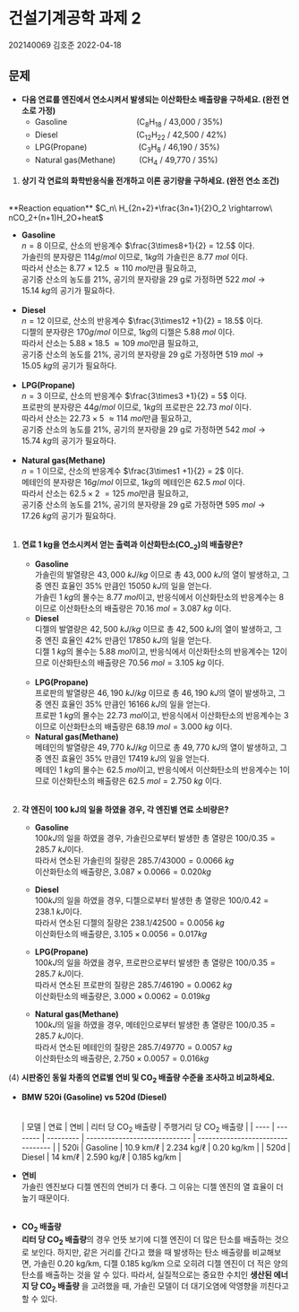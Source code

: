 
# **건설기계공학 과제 2**
202140069 김호준
2022-04-18

## 문제
- **다음 연료를 엔진에서 연소시켜서 발생되는 이산화탄소 배출량을 구하세요. (완전 연소로 가정)**  
  - Gasoline　　　　　　　　&nbsp;&nbsp;&nbsp;(C<sub>8</sub>H<sub>18</sub> / 43,000 / 35%)
  - Diesel　　　　　　　　　　(C<sub>12</sub>H<sub>22</sub> / 42,500 / 42%)
  - LPG(Propane)　　　　　　 &nbsp;(C<sub>3</sub>H<sub>8</sub> / 46,190 / 35%)
  - Natural gas(Methane)　　　(CH<sub>4</sub> / 49,770 / 35%)

1) **상기 각 연료의 화학반응식을 전개하고 이론 공기량을 구하세요. (완전 연소 조건)**  
<br/>
**Reaction equation**  
$C_n\ H_{2n+2}+\frac{3n+1}{2}O_2 \rightarrow\ nCO_2+(n+1)H_2O+heat$
<br/>  

   - **Gasoline**   
      $n = 8$ 이므로, 산소의 반응계수 $\frac{3\times8+1}{2} = 12.5$ 이다.  
      가솔린의 분자량은 $114 g/mol$ 이므로, $1 kg$의 가솔린은 $8.77\ mol$ 이다.  
      따라서 산소는 $8.77 \times 12.5\ \approx 110\ mol$만큼 필요하고,  
      공기중 산소의 농도를 21%, 공기의 분자량을 29 g로 가정하면 $522\ mol \rightarrow 15.14\ kg$의 공기가 필요하다.  
      <br/>
   - **Diesel**  
      $n = 12$ 이므로, 산소의 반응계수 $\frac{3\times12 +1}{2} = 18.5$ 이다.  
      디젤의 분자량은 $170 g/mol$ 이므로, $1 kg$의 디젤은 $5.88\ mol$ 이다.  
      따라서 산소는 $5.88 \times 18.5\ \approx 109\ mol$만큼 필요하고,  
      공기중 산소의 농도를 21%, 공기의 분자량을 29 g로 가정하면 $519\ mol \rightarrow 15.05\ kg$의 공기가 필요하다.  
      <br/>
   - **LPG(Propane)**        
      $n = 3$ 이므로, 산소의 반응계수 $\frac{3\times3 +1}{2} = 5$ 이다.  
      프로판의 분자량은 $44 g/mol$ 이므로, $1 kg$의 프로판은 $22.73\ mol$ 이다.  
      따라서 산소는 $22.73 \times 5\ \approx 114\ mol$만큼 필요하고,  
      공기중 산소의 농도를 21%, 공기의 분자량을 29 g로 가정하면 $542\ mol \rightarrow 15.74\ kg$의 공기가 필요하다.   
      <br/>      
   - **Natural gas(Methane)**  
      $n = 1$ 이므로, 산소의 반응계수 $\frac{3\times1 +1}{2} = 2$ 이다.  
      메테인의 분자량은 $16 g/mol$ 이므로, $1 kg$의 메테인은 $62.5\ mol$ 이다.  
      따라서 산소는 $62.5 \times 2\ = 125\ mol$만큼 필요하고,  
      공기중 산소의 농도를 21%, 공기의 분자량을 29 g로 가정하면 $595\ mol \rightarrow 17.26\ kg$의 공기가 필요하다.  
      <br>


1) **연료 1 kg을 연소시켜서 얻는 출력과 이산화탄소(CO_<sub>2</sub>)의 배출량은?**  
   - **Gasoline**  
      가솔린의 발열량은 $43,000\ kJ/kg$ 이므로 총 $43,000\ kJ$의 열이 발생하고, 그 중 엔진 효율인 $35\%$ 만큼인 $15050\ kJ$의 일을 얻는다.  
      가솔린 $1\ kg$의 몰수는 $8.77\ mol$이고, 반응식에서 이산화탄소의 반응계수는 8이므로 이산화탄소의 배출량은 $70.16\ mol = 3.087\ kg$ 이다.
      <br>
   - **Diesel**  
      디젤의 발열량은 $42,500\ kJ/kg$ 이므로 총 $42,500\ kJ$의 열이 발생하고, 그 중 엔진 효율인 $42\%$ 만큼인 $17850\ kJ$의 일을 얻는다.  
      디젤 $1\ kg$의 몰수는 $5.88\ mol$이고, 반응식에서 이산화탄소의 반응계수는 12이므로 이산화탄소의 배출량은 $70.56\ mol = 3.105\ kg$ 이다.   
      <br>
   - **LPG(Propane)**   
      프로판의 발열량은 $46,190\ kJ/kg$ 이므로 총 $46,190\ kJ$의 열이 발생하고, 그 중 엔진 효율인 $35\%$ 만큼인 $16166\ kJ$의 일을 얻는다.  
      프로판 $1\ kg$의 몰수는 $22.73\ mol$이고, 반응식에서 이산화탄소의 반응계수는 3이므로 이산화탄소의 배출량은 $68.19\ mol = 3.000\ kg$ 이다.
      <br>
   - **Natural gas(Methane)**  
      메테인의 발열량은 $49,770\ kJ/kg$ 이므로 총 $49,770\ kJ$의 열이 발생하고, 그 중 엔진 효율인 $35\%$ 만큼인 $17419\ kJ$의 일을 얻는다.  
      메테인 $1\ kg$의 몰수는 $62.5\ mol$이고, 반응식에서 이산화탄소의 반응계수는 1이므로 이산화탄소의 배출량은 $62.5\ mol = 2.750\ kg$ 이다.    
      <br>

2) **각 엔진이 100 kJ의 일을 하였을 경우, 각 엔진별 연료 소비량은?**
   - **Gasoline**  
      $100 kJ$의 일을 하였을 경우, 가솔린으로부터 발생한 총 열량은 $100 / 0.35 = 285.7\ kJ$이다.  
      따라서 연소된 가솔린의 질량은 $285.7 / 43000 = 0.0066\ kg$  
      이산화탄소의 배출량은, $3.087 \times 0.0066 = 0.020 kg$
      <br/>
   
   - **Diesel**  
      $100 kJ$의 일을 하였을 경우, 디젤으로부터 발생한 총 열량은 $100 / 0.42 = 238.1\ kJ$이다.  
      따라서 연소된 디젤의 질량은 $238.1 / 42500 = 0.0056\ kg$  
      이산화탄소의 배출량은, $3.105 \times 0.0056 = 0.017 kg$
      <br/>

   - **LPG(Propane)**   
      $100 kJ$의 일을 하였을 경우, 프로판으로부터 발생한 총 열량은 $100 / 0.35 = 285.7\ kJ$이다.  
      따라서 연소된 프로판의 질량은 $285.7 / 46190 = 0.0062\ kg$  
      이산화탄소의 배출량은, $3.000 \times 0.0062 = 0.019 kg$
      <br/>
    
   - **Natural gas(Methane)**  
      $100 kJ$의 일을 하였을 경우, 메테인으로부터 발생한 총 열량은 $100 / 0.35 = 285.7\ kJ$이다.  
      따라서 연소된 메테인의 질량은 $285.7 / 49770 = 0.0057\ kg$  
      이산화탄소의 배출량은, $2.750 \times 0.0057 = 0.016 kg$
      <br/>

(4) **시판중인 동일 차종의 연료별 연비 및 CO<sub>2</sub> 배출량 수준을 조사하고 비교하세요.**  
   - **BMW 520i (Gasoline) vs 520d (Diesel)**  
     <br>  
     | 모델 | 연료     | 연비      | 리터 당 CO<sub>2</sub> 배출량 | 주행거리 당 CO<sub>2</sub> 배출량 |
     | ---- | -------- | --------- | ----------------------------- | --------------------------------- |
     | 520i | Gasoline | 10.9 km/ℓ | 2.234 kg/ℓ                    | 0.20 kg/km                        |
     | 520d | Diesel   | 14 km/ℓ   | 2.590 kg/ℓ                    | 0.185 kg/km                       |
   
   - **연비**  
     가솔린 엔진보다 디젤 엔진의 연비가 더 좋다. 그 이유는 디젤 엔진의 열 효율이 더 높기 때문이다.  
     <br/>
   - **CO<sub>2</sub> 배출량**  
     **리터 당 CO<sub>2</sub> 배출량**의 경우 언뜻 보기에 디젤 엔진이 더 많은 탄소를 배출하는 것으로 보인다. 하지만, 같은 거리를 간다고 했을 때 발생하는 탄소 배출량를 비교해보면, 가솔린 0.20 kg/km, 디젤 0.185 kg/km 으로 오히려 디젤 엔진이 더 적은 양의 탄소를 배출하는 것을 알 수 있다. 따라서, 실질적으로는 중요한 수치인 **생산된 에너지 당 CO<sub>2</sub> 배출량** 을 고려했을 때, 가솔린 모델이 더 대기오염에 악영향을 끼친다고 할 수 있다.

